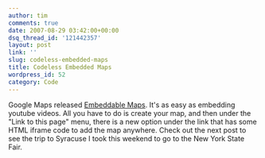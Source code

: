 ```yaml
---
author: tim
comments: true
date: 2007-08-29 03:42:00+00:00
dsq_thread_id: '121442357'
layout: post
link: ''
slug: codeless-embedded-maps
title: Codeless Embedded Maps
wordpress_id: 52
category: Code
---
```


Google Maps released [Embeddable Maps](http://google-latlong.blogspot.com/2007/08/youtube-style-embeddable-maps_21.html). It's as
easy as embedding youtube videos. All you have to do is create your map, and
then under the "Link to this page" menu, there is a new option under the link
that has some HTML iframe code to add the map anywhere. Check out the next
post to see the trip to Syracuse I took this weekend to go to the New York
State Fair.

